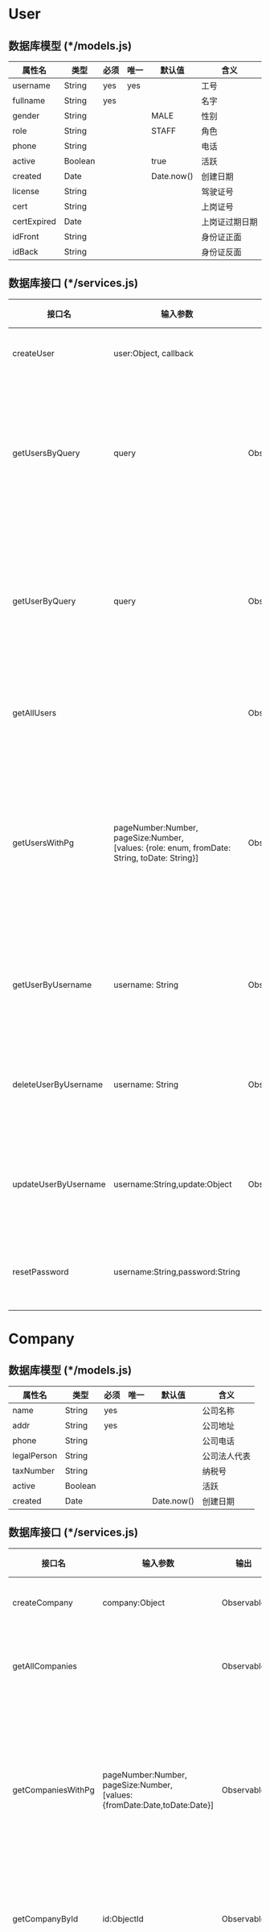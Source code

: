 # User

## 数据库模型 (\*/models.js)

| 属性名       | 类型    | 必须 | 唯一 | 默认值     | 含义           |
| ------------ | ------- | ---- | ---- | ---------- | -------------- |
| username     | String  | yes  | yes  |            | 工号           |
| fullname     | String  | yes  |      |            | 名字           |
| gender       | String  |      |      | MALE       | 性别           |
| role         | String  |      |      | STAFF      | 角色           |
| phone        | String  |      |      |            | 电话           |
| active       | Boolean |      |      | true       | 活跃           |
| created      | Date    |      |      | Date.now() | 创建日期       |
| license      | String  |      |      |            | 驾驶证号       |
| cert         | String  |      |      |            | 上岗证号       |
| certExpired | Date    |      |      |            | 上岗证过期日期 |
| idFront     | String  |      |      |            | 身份证正面     |
| idBack      | String  |      |      |            | 身份证反面     |

## 数据库接口 (\*/services.js)

| 接口名               | 输入参数                                                                                            | 输出       | 含义                           |
| -------------------- | --------------------------------------------------------------------------------------------------- | ---------- | ------------------------------ |
| createUser           | user:Object, callback                                                                               |            | 创建用户                       |
| getUsersByQuery      | query                                                                                               | Observable | 根据查询条件批量获取用户       |
| getUserByQuery       | query                                                                                               | Observable | 根据查询条件获取单个用户       |
| getAllUsers          |                                                                                                     | Observable | 获取所有用户                   |
| getUsersWithPg       | pageNumber:Number,<br>pageSize:Number,<br>[values: {role: enum, fromDate: String, toDate: String}] | Observable | 根据查询参数获取具体页面的用户 |
| getUserByUsername    | username: String                                                                                    | Observable | 根据工号获取用户               |
| deleteUserByUsername | username: String                                                                                    | Observable | 根据工号删除用户               |
| updateUserByUsername | username:String,update:Object                                                                       | Observable | 根据工号更新用户               |
| resetPassword        | username:String,password:String                                                                     |            | 重置用户密码                   |

# Company

## 数据库模型 (\*/models.js)

| 属性名       | 类型    | 必须 | 唯一 | 默认值     | 含义         |
| ------------ | ------- | ---- | ---- | ---------- | ------------ |
| name         | String  | yes  |      |            | 公司名称     |
| addr         | String  | yes  |      |            | 公司地址     |
| phone        | String  |      |      |            | 公司电话     |
| legalPerson | String  |      |      |            | 公司法人代表 |
| taxNumber   | String  |      |      |            | 纳税号       |
| active       | Boolean |      |      |            | 活跃         |
| created      | Date    |      |      | Date.now() | 创建日期     |

## 数据库接口 (\*/services.js)

| 接口名             | 输入参数                                                                       | 输出       | 含义                         |
| ------------------ | ------------------------------------------------------------------------------ | ---------- | ---------------------------- |
| createCompany      | company:Object                                                                 | Observable | 创建公司                     |
| getAllCompanies    |                                                                                | Observable | 获取所有公司                 |
| getCompaniesWithPg | pageNumber:Number,<br>pageSize:Number,<br>[values:{fromDate:Date,toDate:Date}] | Observable | 根据查询条件获取具体页面公司 |
| getCompanyById     | id:ObjectId                                                                    | Observable | 根据 id 获取公司             |
| updateCompanyById  | id:ObjectId                                                                    | Observable | 根据 id 更新公司             |
| deleteCompanyById  | id:ObjectId                                                                    | Observable | 根据 id 删除公司             |

# Product

## 数据库模型 (\*/models.js)

| 属性名        | 类型               | 必须 | 唯一 | 默认值     | 含义     |
| ------------- | ------------------ | ---- | ---- | ---------- | -------- |
| name          | String             | yes  |      |            | 产品名称 |
| specs         | String             | yes  |      |            | 产品规格 |
| pricing       | Number             |      |      |            | 当前价格 |
| priceHistory | [**priceHistory**] |      |      |            | 历史价格 |
| active        | Boolean            |      |      |            | 活跃     |
| created       | Date               |      |      | Date.now() | 创建日期 |

### priceHistory 子模型

| 属性名 | 类型   | 必须 | 唯一 | 默认值 | 含义             |
| ------ | ------ | ---- | ---- | ------ | ---------------- |
| price  | Number | yes  |      |        | 产品价格         |
| start  | Date   | yes  |      |        | 价格执行开始日期 |
| end    | Date   | yes  |      |        | 价格执行结束日期 |

## 数据库接口 (\*/services.js)

| 接口名                    | 输入参数                              | 输出       | 含义                 |
| ------------------------- | ------------------------------------- | ---------- | -------------------- |
| createProduct             | product:Object                        | Observable | 创建产品             |
| getAllProducts            |                                       | Observable | 获取所有产品         |
| getProductsWithPg         | pageNumber:Number,<br>pageSize:Number | Observable | 获取具体页面产品     |
| getProductById            | id:ObjectId                           | Observable | 根据 id 获取产品     |
| updateProductById         | id:ObjectId                           | Observable | 根据 id 更新产品     |
| deleteProductById         | id:ObjectId                           | Observable | 根据 id 删除产品     |
| addProductPriceHistory    | id:ObjectId,priceHistory:Object       | Observable | 添加历史价格         |
| deleteProductPriceHistory | id:ObjectId,childId:ObjectId          | Observable | 根据 id 删除历史价格 |

# Vehicle

## 数据库模型 (\*/models.js)

| 属性名        | 类型           | 必须 | 唯一 | 默认值     | 含义     |
| ------------- | -------------- | ---- | ---- | ---------- | -------- |
| plate         | String         | yes  |      |            | 车辆车牌 |
| engine        | String         | yes  |      |            | 发动机号 |
| model         | String         |      |      |            | 车辆型号 |
| purchaseDate | Date           |      |      |            | 购买时间 |
| initMile     | Number         |      |      | 0          | 初始里程 |
| principal     | **User**       |      |      |            | 第一司机 |
| secondary     | **User**       |      |      |            | 第二司机 |
| captain       | **User**       |      |      |            | 所属队长 |
| assigned      | Boolean        | yes  |      | false      | 是否指派 |
| active        | Boolean        |      |      | true       | 是否活跃 |
| created       | Date           |      |      | Date.now() | 创建日期 |
| fuels         | [**Fuel**]     |      |      |            | 加油记录 |
| maintenance   | [**Maintain**] |      |      |            | 维修记录 |

### Fuel 子模型

| 属性名    | 类型     | 必须 | 唯一 | 默认值     | 含义     |
| --------- | -------- | ---- | ---- | ---------- | -------- |
| applicant | **User** |      |      |            | 申请人   |
| litre     | Number   | yes  |      |            | 加油升数 |
| cost      | Number   | yes  |      |            | 加油开销 |
| mile      | Number   |      |      |            | 里程数   |
| date      | Date     |      |      | Date.now() | 加油日期 |
| isCheck  | Boolean  |      |      | false      | 是否审核 |
| info      | String   |      |      |            | 情况说明 |

### Maintain 子模型

| 属性名    | 类型     | 必须 | 唯一 | 默认值     | 含义     |
| --------- | -------- | ---- | ---- | ---------- | -------- |
| applicant | **User** |      |      |            | 申请人   |
| reason    | String   | yes  |      |            | 维修原因 |
| cost      | Number   | yes  |      |            | 维修开销 |
| mile      | Number   |      |      |            | 里程数   |
| date      | Date     |      |      | Date.now() | 维修日期 |
| detail    | String   |      |      | 维修原因   |
| isCheck  | Boolean  |      |      | false      | 是否审核 |
| info      | String   |      |      |            | 情况说明 |

## 数据库接口 (\*/services.js)

| 接口名                   | 输入参数                                              | 输出       | 含义                 |
| ------------------------ | ----------------------------------------------------- | ---------- | -------------------- |
| createVehicle            | vehicle:Object                                        | Observable | 创建车辆             |
| getAllVehicles           |                                                       | Observable | 获取所有车辆         |
| getVehiclesWithPg        | pageNumber:Number,<br>pageSize:Number,<br>[values:{driver:String, captain:String,fromDate:String,toDate:String}]                 | Observable | 根据查询获取具体页面车辆     |
| getVehicleById           | id:ObjectId                                           | Observable | 根据 id 获取车辆     |
| deleteVehicleById        | id:ObjectId                                           | Observable | 根据 id 删除车辆     |
| updateVehicleById        | id:ObjectId                                           | Observable | 根据 id 更新车辆     |
| addVehicleFuel           | id:ObjectId,fuelArray:[Object]                        | Observable | 添加加油记录         |
| addVehicleMaintain       | id:ObjectId,maintainArray:[Object]                    | Observable | 添加维修记录         |
| deleteVehicleFuel        | vehicleId:ObjectId,fuelId:ObjectId                    | Observable | 删除车辆加油记录     |
| deleteOwnFuel            | username:String,fuelId:ObjectId                       | Observable | 删除个人加油记录     |
| deleteVehicleMaintain    | vehicleId:ObjectId,maintainId:ObjectId                | Observable | 删除车辆维修记录     |
| deleteOwnMaintain        | username:String,maintainId:ObjectId                   | Observable | 删除个人维修记录     |
| checkFuelById            | username:String,fuelId:ObjectId                       | Observable | 审核加油记录         |
| checkMaintainById        | username:String,maintainId:ObjectId                   | Observable | 审核维修记录         |

# Transport

## 数据库模型 (\*/models.js)

| 属性名            | 类型        | 必须 | 唯一 | 默认值     | 含义         |
| ----------------- | ----------- | ---- | ---- | ---------- | ------------ |
| assigner          | **User**    |      |      |            | 指派队长     |
| vehicle           | **Vehicle** |      |      |            | 指派车辆     |
| principal         | **User**    |      |      |            | 第一司机     |
| secondary         | **User**    |      |      |            | 第二司机     |
| from:<br>company  | **Company** |      |      |            | 出发公司     |
| from:<br>weight   | Number      |      |      | 0          | 出发重量     |
| from:<br>date     | Date        |      |      | Date.now() | 出发日期     |
| to:<br>company    | **Company** |      |      |            | 送达公司     |
| to:<br>weight     | Number      |      |      | 0          | 送达重量     |
| to:<br>date       | Date        |      |      | Date.now() | 送达日期     |
| product           | **Product** |      |      |            | 产品信息     |
| captainStatus    | String      |      |      | ASSIGN     | 队长运输状态 |
| captainInfo      | String      |      |      |            | 队长说明     |
| price             | Number      | yes  |      | 0          | 运输价格     |
| accountantStatus | String      | yes  |      | SUBMIT     | 会计运输状态 |
| accountant        | **User**    |      |      |            | 会计信息     |
| accountantInfo   | String      |      |      |            | 会计说明     |
| active            | Boolean     |      |      | true       | 是否活跃     |
| created           | Date        |      |      | Date.now() | 创建日期     |

## 数据库接口 (\*/services.js)

| 接口名               | 输入参数                                                                                            | 输出       | 含义                           |
| -------------------- | --------------------------------------------------------------------------------------------------- | ---------- | ------------------------------ |
|createTransport|transport:Object|Observable|创建运输|
|getAllTransports||Observable|获取所有运输|
|getTransportsWithPg|pageNumber:Number,<br>pageSize:Number<br>,[values:{driver:String, captain:String,fromDate:String,toDate:String}]|Observable|根据查询获取具体页面运输|
